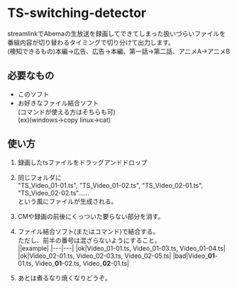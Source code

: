 # TS-switching-detector<br>
streamlinkでAbemaの生放送を録画してできてしまった扱いづらいファイルを番組内容が切り替わるタイミングで切り分けて出力します。<br>
(検知できるもの)本編->広告、広告->本編、第一話->第二話、アニメA->アニメB<br>

## 必要なもの<br>
* このソフト<br>
* お好きなファイル結合ソフト<br>
   (コマンドが使える方はそちらも可)<br>
   (ex)(windows->copy linux->cat)<br>

## 使い方<br>
1.  録画したtsファイルをドラッグアンドドロップ<br>

2.  同じフォルダに<br>
    "TS_Video_01-01.ts", "TS_Video_01-02.ts", "TS_Video_02-01.ts", "TS_Video_02-02.ts"......<br>
    という風にファイルが生成される。<br>
    
3.  CMや録画の前後にくっついた要らない部分を消す。<br>

4.  ファイル結合ソフト(またはコマンド)で結合する。<br>
    ただし、前半の番号は混ざらないようにすること。<br>
    ||example|
    |---|---|
    |ok|Video_01-01.ts, Video_01-03.ts, Video_01-04.ts|
    |ok|Video_02-01.ts, Video_02-03.ts, Video_02-05.ts|
    |bad|Video_**01**-01.ts, Video_**01**-02.ts, Video_**02**-01.ts|
        
5.  あとは煮るなり焼くなりどうぞ。<br>
